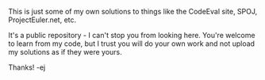 This is just some of my own solutions to things like the CodeEval site, SPOJ, ProjectEuler.net, etc.

It's a public repository - I can't stop you from looking here. You're welcome to learn from my code,
but I trust you will do your own work and not upload my solutions as if they were yours.

Thanks!
-ej
